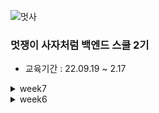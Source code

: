 ![멋사](https://user-images.githubusercontent.com/81270199/198018670-e663a473-b410-4530-ad68-04b27ad671ff.png)

### 멋쟁이 사자처럼 백엔드 스쿨 2기
- 교육기간 : 22.09.19 ~ 2.17



<details>
<summary>week7</summary>
<div markdown="1">

## 221031
Hospital 데이터 파싱
</div>
</details>
<details>
<summary>week6</summary>
<div markdown="1">

## 221026 (Spring boot 프로젝트 생성)

@RestController, @RequestMapping, @GetMapping, @PathVariable

## 221027 

GET(@RequestParam), POST(@RequestBody), Put(@ResponseEntity), Swagger

## 221028 

GetController : 로그 남기는 방법(@Slf4j, log.info)
UserController, UserDao, User : SpringBoot와 jdbcTemplate을 이용해 CRUD 구현

</div>
</details>
